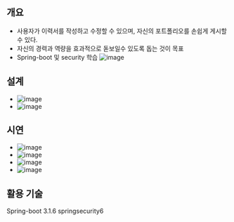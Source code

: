 ## 개요
- 사용자가 이력서를 작성하고 수정할 수 있으며, 자신의 포트폴리오를 손쉽게 게시할 수 있다.
- 자신의 경력과 역량을 효과적으로 돋보일수 있도록 돕는 것이 목표
- Spring-boot 및 security 학습
  ![image](https://github.com/PacaSim/Posume/assets/116507879/5a5e3b3a-2653-4e07-87c3-a07f76c0d889)

## 설계  
  - ![image](https://github.com/PacaSim/Posume/assets/116507879/e9d9dc91-049f-48ae-a045-6f49f816b08c)
  - ![image](https://github.com/PacaSim/Posume/assets/116507879/acf18a90-479b-432a-9ff0-d2171ec7e0d8)

## 시연
  - ![image](https://github.com/PacaSim/Posume/assets/116507879/32705a5a-717e-4c0f-99fb-aef75056a8f7)
  - ![image](https://github.com/PacaSim/Posume/assets/116507879/eebf6b7b-f424-44f6-b7f4-50784971e154)
  - ![image](https://github.com/PacaSim/Posume/assets/116507879/21fde572-b21c-4578-8b7a-db3386e86e94)
  - ![image](https://github.com/PacaSim/Posume/assets/116507879/f6ec62eb-c377-4c7c-94a1-2eb4e7cda4e7)

## 활용 기술
Spring-boot 3.1.6
springsecurity6
